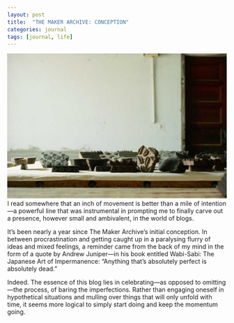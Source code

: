 ```yaml
---
layout: post
title:  "THE MAKER ARCHIVE: CONCEPTION"
categories: journal
tags: [journal, life]
---
```


<span class="image right"><img src="/assets/images/photo-2018-02-10-a.jpg" alt="" /></span>
I read somewhere that an inch of movement is better than a mile of intention—a powerful line that was instrumental in prompting me to finally carve out a presence, however small and ambivalent, in the world of blogs.

It’s been nearly a year since The Maker Archive’s initial conception. In between procrastination and getting caught up in a paralysing flurry of ideas and mixed feelings, a reminder came from the back of my mind in the form of a quote by Andrew Juniper—in his book entitled Wabi-Sabi: The Japanese Art of Impermanence: “Anything that’s absolutely perfect is absolutely dead.”

Indeed. The essence of this blog lies in celebrating—as opposed to omitting—the process, of baring the imperfections. Rather than engaging oneself in hypothetical situations and mulling over things that will only unfold with time, it seems more logical to simply start doing and keep the momentum going.